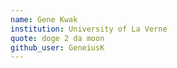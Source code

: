 ```yaml
---
name: Gene Kwak
institution: University of La Verne
quote: doge 2 da moon
github_user: GeneiusK
---
```

